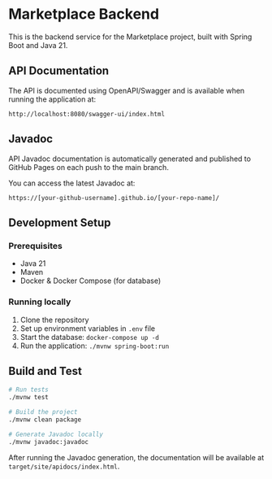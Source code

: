 # Marketplace Backend

This is the backend service for the Marketplace project, built with Spring Boot and Java 21.

## API Documentation

The API is documented using OpenAPI/Swagger and is available when running the application at:
```
http://localhost:8080/swagger-ui/index.html
```

## Javadoc

API Javadoc documentation is automatically generated and published to GitHub Pages on each push to the main branch.

You can access the latest Javadoc at:
```
https://[your-github-username].github.io/[your-repo-name]/
```

## Development Setup

### Prerequisites
- Java 21
- Maven
- Docker & Docker Compose (for database)

### Running locally
1. Clone the repository
2. Set up environment variables in `.env` file
3. Start the database: `docker-compose up -d`
4. Run the application: `./mvnw spring-boot:run`

## Build and Test

```bash
# Run tests
./mvnw test

# Build the project
./mvnw clean package

# Generate Javadoc locally
./mvnw javadoc:javadoc
```
After running the Javadoc generation, the documentation will be available at `target/site/apidocs/index.html`. 